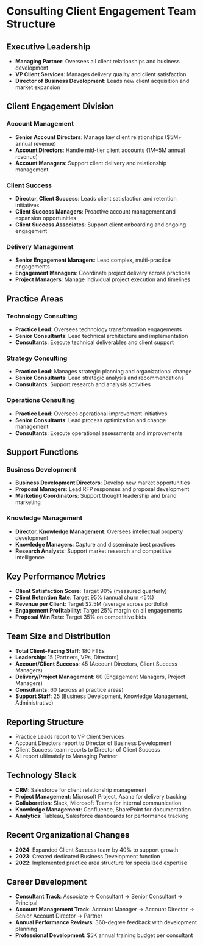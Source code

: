# Consulting Client Engagement Team Structure

## Executive Leadership
- **Managing Partner**: Oversees all client relationships and business development
- **VP Client Services**: Manages delivery quality and client satisfaction
- **Director of Business Development**: Leads new client acquisition and market expansion

## Client Engagement Division
### Account Management
- **Senior Account Directors**: Manage key client relationships ($5M+ annual revenue)
- **Account Directors**: Handle mid-tier client accounts ($1M-$5M annual revenue)
- **Account Managers**: Support client delivery and relationship management

### Client Success
- **Director, Client Success**: Leads client satisfaction and retention initiatives
- **Client Success Managers**: Proactive account management and expansion opportunities
- **Client Success Associates**: Support client onboarding and ongoing engagement

### Delivery Management
- **Senior Engagement Managers**: Lead complex, multi-practice engagements
- **Engagement Managers**: Coordinate project delivery across practices
- **Project Managers**: Manage individual project execution and timelines

## Practice Areas
### Technology Consulting
- **Practice Lead**: Oversees technology transformation engagements
- **Senior Consultants**: Lead technical architecture and implementation
- **Consultants**: Execute technical deliverables and client support

### Strategy Consulting
- **Practice Lead**: Manages strategic planning and organizational change
- **Senior Consultants**: Lead strategic analysis and recommendations
- **Consultants**: Support research and analysis activities

### Operations Consulting
- **Practice Lead**: Oversees operational improvement initiatives
- **Senior Consultants**: Lead process optimization and change management
- **Consultants**: Execute operational assessments and improvements

## Support Functions
### Business Development
- **Business Development Directors**: Develop new market opportunities
- **Proposal Managers**: Lead RFP responses and proposal development
- **Marketing Coordinators**: Support thought leadership and brand marketing

### Knowledge Management
- **Director, Knowledge Management**: Oversees intellectual property development
- **Knowledge Managers**: Capture and disseminate best practices
- **Research Analysts**: Support market research and competitive intelligence

## Key Performance Metrics
- **Client Satisfaction Score**: Target 90% (measured quarterly)
- **Client Retention Rate**: Target 95% (annual churn <5%)
- **Revenue per Client**: Target $2.5M (average across portfolio)
- **Engagement Profitability**: Target 25% margin on all engagements
- **Proposal Win Rate**: Target 35% on competitive bids

## Team Size and Distribution
- **Total Client-Facing Staff**: 180 FTEs
- **Leadership**: 15 (Partners, VPs, Directors)
- **Account/Client Success**: 45 (Account Directors, Client Success Managers)
- **Delivery/Project Management**: 60 (Engagement Managers, Project Managers)
- **Consultants**: 60 (across all practice areas)
- **Support Staff**: 25 (Business Development, Knowledge Management, Administrative)

## Reporting Structure
- Practice Leads report to VP Client Services
- Account Directors report to Director of Business Development
- Client Success team reports to Director of Client Success
- All report ultimately to Managing Partner

## Technology Stack
- **CRM**: Salesforce for client relationship management
- **Project Management**: Microsoft Project, Asana for delivery tracking
- **Collaboration**: Slack, Microsoft Teams for internal communication
- **Knowledge Management**: Confluence, SharePoint for documentation
- **Analytics**: Tableau, Salesforce dashboards for performance tracking

## Recent Organizational Changes
- **2024**: Expanded Client Success team by 40% to support growth
- **2023**: Created dedicated Business Development function
- **2022**: Implemented practice area structure for specialized expertise

## Career Development
- **Consultant Track**: Associate → Consultant → Senior Consultant → Principal
- **Account Management Track**: Account Manager → Account Director → Senior Account Director → Partner
- **Annual Performance Reviews**: 360-degree feedback with development planning
- **Professional Development**: $5K annual training budget per consultant